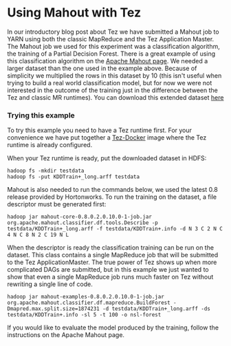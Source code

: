 Using Mahout with Tez
======================

In our introductory blog post about Tez we have submitted a Mahout job to YARN using both the classic MapReduce and the Tez Application Master.
The Mahout job we used for this experiment was a classification algorithm, the training of a Partial Decision Forest.
There is a great example of using this classification algorithm on the [Apache Mahout page](https://mahout.apache.org/users/stuff/partial-implementation.html).
We needed a larger dataset than the one used in the example above. Because of simplicity we multiplied the rows in this dataset by 10 (this isn't useful when trying to build a real world classification model, but for now we were not interested in the outcome of the training just in the difference between the Tez and classic MR runtimes).
You can download this extended dataset [here](https://s3-eu-west-1.amazonaws.com/seq-tez/KDDTrain%2B_long.arff)

### Trying this example
To try this example you need to have a Tez runtime first. For your convenience we have put together a [Tez-Docker](https://github.com/sequenceiq/tez-docker) image where the Tez runtime is already configured.

When your Tez runtime is ready, put the downloaded dataset in HDFS:
```
hadoop fs -mkdir testdata
hadoop fs -put KDDTrain+_long.arff testdata
```

Mahout is also needed to run the commands below, we used the latest 0.8 release provided by Hortonworks.
To run the training on the dataset, a file descriptor must be generated first:
```
hadoop jar mahout-core-0.8.0.2.0.10.0-1-job.jar org.apache.mahout.classifier.df.tools.Describe -p testdata/KDDTrain+_long.arff -f testdata/KDDTrain+.info -d N 3 C 2 N C 4 N C 8 N 2 C 19 N L
```

When the descriptor is ready the classification training can be run on the dataset. This class contains a single MapReduce job that will be submitted to the Tez ApplicationMaster.
The true power of Tez shows up when more complicated DAGs are submitted, but in this example we just wanted to show that even a single MapReduce job runs much faster on Tez without rewriting a single line of code.
```
hadoop jar mahout-examples-0.8.0.2.0.10.0-1-job.jar org.apache.mahout.classifier.df.mapreduce.BuildForest -Dmapred.max.split.size=1874231 -d testdata/KDDTrain+_long.arff -ds testdata/KDDTrain+.info -sl 5 -t 100 -o nsl-forest
```

If you would like to evaluate the model produced by the training, follow the instructions on the Apache Mahout page.
